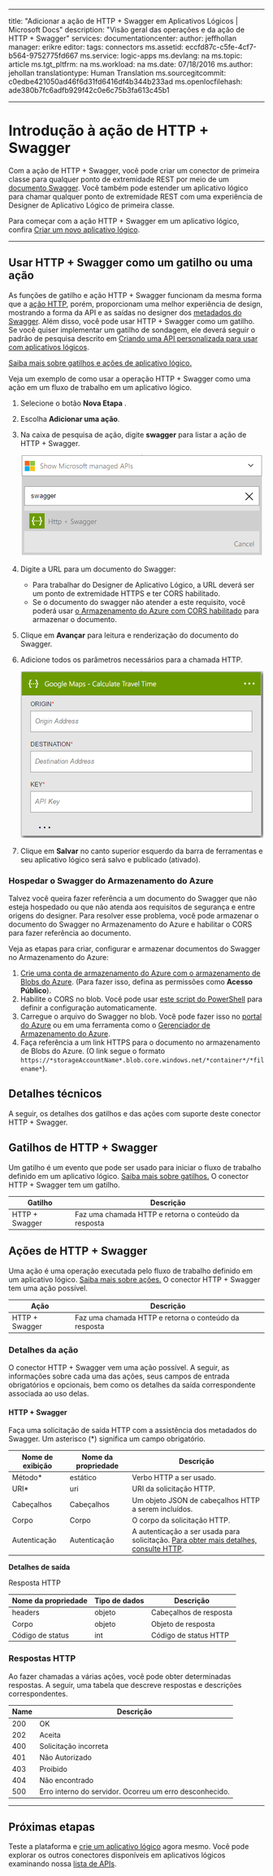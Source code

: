 
---
title: "Adicionar a ação de HTTP + Swagger em Aplicativos Lógicos | Microsoft Docs"
description: "Visão geral das operações e da ação de HTTP + Swagger"
services: 
documentationcenter: 
author: jeffhollan
manager: erikre
editor: 
tags: connectors
ms.assetid: eccfd87c-c5fe-4cf7-b564-9752775fd667
ms.service: logic-apps
ms.devlang: na
ms.topic: article
ms.tgt_pltfrm: na
ms.workload: na
ms.date: 07/18/2016
ms.author: jehollan
translationtype: Human Translation
ms.sourcegitcommit: c0edbe421050ad46f6d31fd6416df4b344b233ad
ms.openlocfilehash: ade380b7fc6adfb929f42c0e6c75b3fa613c45b1


---
# <a name="get-started-with-the-http--swagger-action"></a>Introdução à ação de HTTP + Swagger
Com a ação de HTTP + Swagger, você pode criar um conector de primeira classe para qualquer ponto de extremidade REST por meio de um [documento Swagger](https://swagger.io). Você também pode estender um aplicativo lógico para chamar qualquer ponto de extremidade REST com uma experiência de Designer de Aplicativo Lógico de primeira classe.

Para começar com a ação HTTP + Swagger em um aplicativo lógico, confira [Criar um novo aplicativo lógico](../logic-apps/logic-apps-create-a-logic-app.md).

- - -
## <a name="use-http--swagger-as-a-trigger-or-an-action"></a>Usar HTTP + Swagger como um gatilho ou uma ação
As funções de gatilho e ação HTTP + Swagger funcionam da mesma forma que a [ação HTTP](connectors-native-http.md), porém, proporcionam uma melhor experiência de design, mostrando a forma da API e as saídas no designer dos [metadados do Swagger](https://swagger.io). Além disso, você pode usar HTTP + Swagger como um gatilho. Se você quiser implementar um gatilho de sondagem, ele deverá seguir o padrão de pesquisa descrito em [Criando uma API personalizada para usar com aplicativos lógicos](../logic-apps/logic-apps-create-api-app.md#polling-triggers).

[Saiba mais sobre gatilhos e ações de aplicativo lógico.](connectors-overview.md)

Veja um exemplo de como usar a operação HTTP + Swagger como uma ação em um fluxo de trabalho em um aplicativo lógico.

1. Selecione o botão **Nova Etapa** .
2. Escolha **Adicionar uma ação**.
3. Na caixa de pesquisa de ação, digite **swagger** para listar a ação de HTTP + Swagger.
   
    ![Selecionar ação de HTTP + Swagger](./media/connectors-native-http-swagger/using-action-1.png)
4. Digite a URL para um documento do Swagger:
   
   * Para trabalhar do Designer de Aplicativo Lógico, a URL deverá ser um ponto de extremidade HTTPS e ter CORS habilitado.
   * Se o documento do swagger não atender a este requisito, você poderá usar [o Armazenamento do Azure com CORS habilitado](#hosting-swagger-from-storage) para armazenar o documento.
5. Clique em **Avançar** para leitura e renderização do documento do Swagger.
6. Adicione todos os parâmetros necessários para a chamada HTTP.
   
    ![Concluir a ação HTTP](./media/connectors-native-http-swagger/using-action-2.png)
7. Clique em **Salvar** no canto superior esquerdo da barra de ferramentas e seu aplicativo lógico será salvo e publicado (ativado).

### <a name="host-swagger-from-azure-storage"></a>Hospedar o Swagger do Armazenamento do Azure
Talvez você queira fazer referência a um documento do Swagger que não esteja hospedado ou que não atenda aos requisitos de segurança e entre origens do designer. Para resolver esse problema, você pode armazenar o documento do Swagger no Armazenamento do Azure e habilitar o CORS para fazer referência ao documento.  

Veja as etapas para criar, configurar e armazenar documentos do Swagger no Armazenamento do Azure:

1. [Crie uma conta de armazenamento do Azure com o armazenamento de Blobs do Azure](../storage/storage-create-storage-account.md). (Para fazer isso, defina as permissões como **Acesso Público**).
2. Habilite o CORS no blob. Você pode usar [este script do PowerShell](https://github.com/logicappsio/EnableCORSAzureBlob/blob/master/EnableCORSAzureBlob.ps1) para definir a configuração automaticamente.
3. Carregue o arquivo do Swagger no blob. Você pode fazer isso no [portal do Azure](https://portal.azure.com) ou em uma ferramenta como o [Gerenciador de Armazenamento do Azure](http://storageexplorer.com/).
4. Faça referência a um link HTTPS para o documento no armazenamento de Blobs do Azure. (O link segue o formato `https://*storageAccountName*.blob.core.windows.net/*container*/*filename*`).

## <a name="technical-details"></a>Detalhes técnicos
A seguir, os detalhes dos gatilhos e das ações com suporte deste conector HTTP + Swagger.

## <a name="http--swagger-triggers"></a>Gatilhos de HTTP + Swagger
Um gatilho é um evento que pode ser usado para iniciar o fluxo de trabalho definido em um aplicativo lógico. [Saiba mais sobre gatilhos.](connectors-overview.md) O conector HTTP + Swagger tem um gatilho.

| Gatilho | Descrição |
| --- | --- |
| HTTP + Swagger |Faz uma chamada HTTP e retorna o conteúdo da resposta |

## <a name="http--swagger-actions"></a>Ações de HTTP + Swagger
Uma ação é uma operação executada pelo fluxo de trabalho definido em um aplicativo lógico. [Saiba mais sobre ações.](connectors-overview.md) O conector HTTP + Swagger tem uma ação possível.

| Ação | Descrição |
| --- | --- |
| HTTP + Swagger |Faz uma chamada HTTP e retorna o conteúdo da resposta |

### <a name="action-details"></a>Detalhes da ação
O conector HTTP + Swagger vem uma ação possível. A seguir, as informações sobre cada uma das ações, seus campos de entrada obrigatórios e opcionais, bem como os detalhes da saída correspondente associada ao uso delas.

#### <a name="http--swagger"></a>HTTP + Swagger
Faça uma solicitação de saída HTTP com a assistência dos metadados do Swagger.
Um asterisco (*) significa um campo obrigatório.

| Nome de exibição | Nome da propriedade | Descrição |
| --- | --- | --- |
| Método* |estático |Verbo HTTP a ser usado. |
| URI* |uri |URI da solicitação HTTP. |
| Cabeçalhos |Cabeçalhos |Um objeto JSON de cabeçalhos HTTP a serem incluídos. |
| Corpo |Corpo |O corpo da solicitação HTTP. |
| Autenticação |Autenticação |A autenticação a ser usada para solicitação. [Para obter mais detalhes, consulte HTTP](connectors-native-http.md#authentication). |

**Detalhes de saída**

Resposta HTTP

| Nome da propriedade | Tipo de dados | Descrição |
| --- | --- | --- |
| headers |objeto |Cabeçalhos de resposta |
| Corpo |objeto |Objeto de resposta |
| Código de status |int |Código de status HTTP |

### <a name="http-responses"></a>Respostas HTTP
Ao fazer chamadas a várias ações, você pode obter determinadas respostas. A seguir, uma tabela que descreve respostas e descrições correspondentes.

| Name | Descrição |
| --- | --- |
| 200 |OK |
| 202 |Aceita |
| 400 |Solicitação incorreta |
| 401 |Não Autorizado |
| 403 |Proibido |
| 404 |Não encontrado |
| 500 |Erro interno do servidor. Ocorreu um erro desconhecido. |

- - -
## <a name="next-steps"></a>Próximas etapas
Teste a plataforma e [crie um aplicativo lógico](../logic-apps/logic-apps-create-a-logic-app.md) agora mesmo. Você pode explorar os outros conectores disponíveis em aplicativos lógicos examinando nossa [lista de APIs](apis-list.md).




<!--HONumber=Feb17_HO3-->


